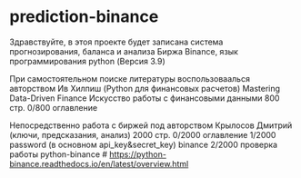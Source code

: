# prediction-binance
Здравствуйте, в этоя проекте будет записана система прогнозирования, баланса и анализа
Биржа Binance, язык программирования python (Версия 3.9)

При самостоятельном поиске литературы воспользоваалься авторством Ив Хилпиш 
(Python для финансовых расчетов) Mastering Data-Driven Finance
Искусство работы с финансовыми данными 800 стр.
0/800 оглавление


Непосредственно работа с биржей под авторством Крылосов Дмитрий (ключи, предсказания, анализ)
2000 стр.
0/2000 оглавление
1/2000 password (в основном api_key&secret_key) binance
2/2000 проверка работы python-binance # https://python-binance.readthedocs.io/en/latest/overview.html
